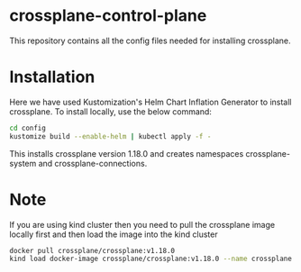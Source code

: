 # crossplane-control-plane
This repository contains all the config files needed for installing crossplane.

# Installation
Here we have used Kustomization's Helm Chart Inflation Generator to install crossplane.
To install locally, use the below command:

```bash
cd config
kustomize build --enable-helm | kubectl apply -f -
```

This installs crossplane version 1.18.0 and creates namespaces crossplane-system and
crossplane-connections.

# Note
If you are using kind cluster then you need to pull the crossplane image locally first
and then load the image into the kind cluster

```bash
docker pull crossplane/crossplane:v1.18.0
kind load docker-image crossplane/crossplane:v1.18.0 --name crossplane
```
